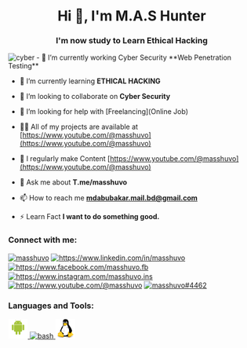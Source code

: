 <h1 align="center">Hi 👋, I'm M.A.S Hunter</h1>
<h3 align="center">I'm now study to Learn Ethical Hacking</h3>
<img aline="right" alt="cyber" width="400" src="https://gifdb.com/images/high/glitching-hacker-hacking-v56g4l1vaykmsno6.gif">
- 🔭 I’m currently working Cyber Security **Web Penetration Testing**

- 🌱 I’m currently learning **ETHICAL HACKING**

- 👯 I’m looking to collaborate on **Cyber Security**

- 🤝 I’m looking for help with [Freelancing](Online Job)

- 👨‍💻 All of my projects are available at [https://www.youtube.com/@masshuvo](https://www.youtube.com/@masshuvo)

- 📝 I regularly make Content [https://www.youtube.com/@masshuvo](https://www.youtube.com/@masshuvo)

- 💬 Ask me about **T.me/masshuvo**

- 📫 How to reach me **mdabubakar.mail.bd@gmail.com**

- ⚡ Learn Fact **I want to do something good.**

<h3 align="left">Connect with me:</h3>
<p align="left">
<a href="https://twitter.com/masshuvo" target="blank"><img align="center" src="https://raw.githubusercontent.com/rahuldkjain/github-profile-readme-generator/master/src/images/icons/Social/twitter.svg" alt="masshuvo" height="30" width="40" /></a>
<a href="https://linkedin.com/in/https://www.linkedin.com/in/masshuvo" target="blank"><img align="center" src="https://raw.githubusercontent.com/rahuldkjain/github-profile-readme-generator/master/src/images/icons/Social/linked-in-alt.svg" alt="https://www.linkedin.com/in/masshuvo" height="30" width="40" /></a>
<a href="https://fb.com/https://www.facebook.com/masshuvo.fb" target="blank"><img align="center" src="https://raw.githubusercontent.com/rahuldkjain/github-profile-readme-generator/master/src/images/icons/Social/facebook.svg" alt="https://www.facebook.com/masshuvo.fb" height="30" width="40" /></a>
<a href="https://instagram.com/https://www.instagram.com/masshuvo.ins" target="blank"><img align="center" src="https://raw.githubusercontent.com/rahuldkjain/github-profile-readme-generator/master/src/images/icons/Social/instagram.svg" alt="https://www.instagram.com/masshuvo.ins" height="30" width="40" /></a>
<a href="https://www.youtube.com/c/https://www.youtube.com/@masshuvo" target="blank"><img align="center" src="https://raw.githubusercontent.com/rahuldkjain/github-profile-readme-generator/master/src/images/icons/Social/youtube.svg" alt="https://www.youtube.com/@masshuvo" height="30" width="40" /></a>
<a href="https://discord.gg/masshuvo#4462" target="blank"><img align="center" src="https://raw.githubusercontent.com/rahuldkjain/github-profile-readme-generator/master/src/images/icons/Social/discord.svg" alt="masshuvo#4462" height="30" width="40" /></a>
</p>

<h3 align="left">Languages and Tools:</h3>
<p align="left"> <a href="https://developer.android.com" target="_blank" rel="noreferrer"> <img src="https://raw.githubusercontent.com/devicons/devicon/master/icons/android/android-original-wordmark.svg" alt="android" width="40" height="40"/> </a> <a href="https://www.gnu.org/software/bash/" target="_blank" rel="noreferrer"> <img src="https://www.vectorlogo.zone/logos/gnu_bash/gnu_bash-icon.svg" alt="bash" width="40" height="40"/> </a> <a href="https://www.linux.org/" target="_blank" rel="noreferrer"> <img src="https://raw.githubusercontent.com/devicons/devicon/master/icons/linux/linux-original.svg" alt="linux" width="40" height="40"/> </a> </p>
